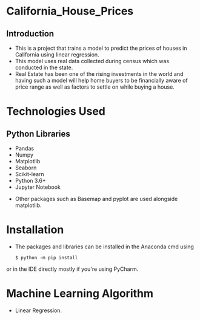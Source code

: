 # California_House_Prices
## Introduction
- This is a project that trains a model to predict the prices of houses in California using linear regression.
- This model uses real data collected during census which was conducted in the state.
- Real Estate has been one of the rising investments in the world and having such a model will help home buyers to be 
financially aware of price range as well as factors to settle on while buying a house.

# Technologies Used
## Python Libraries
* Pandas
* Numpy
* Matplotlib
* Seaborn
* Scikit-learn
* Python 3.6+
* Jupyter Notebook
- Other packages such as Basemap and pyplot are used alongside matplotlib.

# Installation
- The packages and libraries can be installed in the Anaconda cmd using

      $ python -m pip install

or in the IDE directly mostly if you're using PyCharm.

# Machine Learning Algorithm
* Linear Regression.




